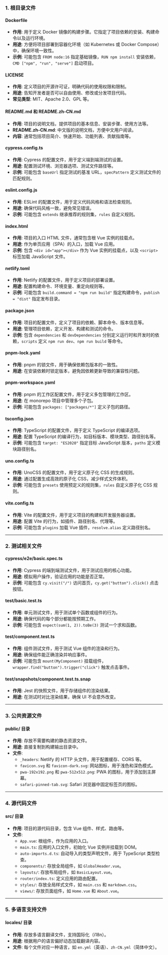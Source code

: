 ### **1. 根目录文件**

#### **Dockerfile**
- **作用**: 用于定义 Docker 镜像的构建步骤。它指定了项目依赖的安装、构建命令以及运行环境。
- **用途**: 方便将项目部署到容器化环境（如 Kubernetes 或 Docker Compose）中，确保环境一致性。
- **示例**: 可能包含 `FROM node:16` 指定基础镜像，`RUN npm install` 安装依赖，`CMD ["npm", "run", "serve"]` 启动项目。

#### **LICENSE**
- **作用**: 定义项目的开源许可证，明确代码的使用权限和限制。
- **用途**: 告知开发者是否可以自由使用、修改或分发项目代码。
- **常见类型**: MIT、Apache 2.0、GPL 等。

#### **README.md** 和 **README.zh-CN.md**
- **作用**: 项目的说明文档，提供项目的基本信息、安装步骤、使用方法等。
- **README.zh-CN.md**: 中文版的说明文档，方便中文用户阅读。
- **内容**: 通常包括项目简介、快速开始、功能列表、贡献指南等。

#### **cypress.config.ts**
- **作用**: Cypress 的配置文件，用于定义端到端测试的设置。
- **用途**: 配置测试环境、浏览器选项、测试文件路径等。
- **示例**: 可能包含 `baseUrl` 指定测试的基准 URL，`specPattern` 定义测试文件的匹配规则。

#### **eslint.config.js**
- **作用**: ESLint 的配置文件，用于定义代码风格和语法检查规则。
- **用途**: 确保代码风格一致，避免常见错误。
- **示例**: 可能包含 `extends` 继承推荐的规则集，`rules` 自定义规则。

#### **index.html**
- **作用**: 项目的入口 HTML 文件，通常包含根 Vue 实例的挂载点。
- **用途**: 作为单页应用（SPA）的入口，加载 Vue 应用。
- **示例**: 包含 `<div id="app"></div>` 作为 Vue 实例的挂载点，以及 `<script>` 标签加载 JavaScript 文件。

#### **netlify.toml**
- **作用**: Netlify 的配置文件，用于定义项目的部署设置。
- **用途**: 配置构建命令、环境变量、重定向规则等。
- **示例**: 可能包含 `build.command = "npm run build"` 指定构建命令，`publish = "dist"` 指定发布目录。

#### **package.json**
- **作用**: 项目的配置文件，定义了项目的依赖、脚本命令、版本信息等。
- **用途**: 管理项目依赖，定义开发、构建和测试的命令。
- **示例**: 包含 `dependencies` 和 `devDependencies` 分别定义运行时和开发时的依赖，`scripts` 定义 `npm run dev`、`npm run build` 等命令。

#### **pnpm-lock.yaml**
- **作用**: pnpm 的锁文件，用于确保依赖包版本的一致性。
- **用途**: 在安装依赖时锁定版本，避免因依赖更新导致的兼容性问题。

#### **pnpm-workspace.yaml**
- **作用**: pnpm 的工作区配置文件，用于定义多包管理的工作区。
- **用途**: 在 monorepo 项目中管理多个子包。
- **示例**: 可能包含 `packages: ["packages/*"]` 定义子包的路径。

#### **tsconfig.json**
- **作用**: TypeScript 的配置文件，用于定义 TypeScript 的编译选项。
- **用途**: 配置 TypeScript 的编译行为，如目标版本、模块类型、路径别名等。
- **示例**: 可能包含 `target: "ES2020"` 指定目标 JavaScript 版本，`paths` 定义模块路径别名。

#### **uno.config.ts**
- **作用**: UnoCSS 的配置文件，用于定义原子化 CSS 的生成规则。
- **用途**: 通过配置生成高效的原子化 CSS，减少样式文件体积。
- **示例**: 可能包含 `presets` 使用预定义的规则集，`rules` 自定义原子化 CSS 规则。

#### **vite.config.ts**
- **作用**: Vite 的配置文件，用于定义项目的构建和开发服务器设置。
- **用途**: 配置 Vite 的行为，如插件、路径别名、代理等。
- **示例**: 可能包含 `plugins` 加载 Vue 插件，`resolve.alias` 定义路径别名。

---

### **2. 测试相关文件**

#### **cypress/e2e/basic.spec.ts**

- **作用**: Cypress 的端到端测试文件，用于测试应用的核心功能。
- **用途**: 模拟用户操作，验证应用的功能是否正常。
- **示例**: 可能包含 `cy.visit("/")` 访问首页，`cy.get("button").click()` 点击按钮。

#### **test/basic.test.ts**

- **作用**: 单元测试文件，用于测试单个函数或组件的行为。
- **用途**: 确保代码的每个部分都能按预期工作。
- **示例**: 可能包含 `expect(sum(1, 2)).toBe(3)` 测试一个求和函数。

#### **test/component.test.ts**

- **作用**: 组件测试文件，用于测试 Vue 组件的渲染和行为。
- **用途**: 确保组件能正确渲染并响应事件。
- **示例**: 可能包含 `mount(MyComponent)` 挂载组件，`wrapper.find("button").trigger("click")` 触发点击事件。

#### **test/__snapshots__/component.test.ts.snap**

- **作用**: Jest 的快照文件，用于存储组件的渲染结果。
- **用途**: 在测试时对比渲染结果，确保 UI 不会意外改变。

---

### **3. 公共资源文件**

#### **public/ 目录**

- **作用**: 存放不需要构建的静态资源文件。
- **用途**: 直接复制到构建输出目录中。
- **文件**:
  - `_headers`: Netlify 的 HTTP 头文件，用于配置缓存、CORS 等。
  - `favicon.svg` 和 `favicon-dark.svg`: 网站图标，用于浅色和深色模式。
  - `pwa-192x192.png` 和 `pwa-512x512.png`: PWA 的图标，用于添加到主屏幕。
  - `safari-pinned-tab.svg`: Safari 浏览器中固定标签页的图标。

---

### **4. 源代码文件**

#### **src/ 目录**

- **作用**: 项目的源代码目录，包含 Vue 组件、样式、路由等。
- **文件**:
  - `App.vue`: 根组件，作为应用的入口。
  - `main.ts`: 应用的入口文件，初始化 Vue 实例并挂载到 DOM。
  - `auto-imports.d.ts`: 自动导入的类型声明文件，用于 TypeScript 类型检查。
  - `components/`: 存放全局组件，如 `GlobalHeader.vue`。
  - `layouts/`: 存放布局组件，如 `BasicLayout.vue`。
  - `router/index.ts`: 定义应用的路由配置。
  - `styles/`: 存放全局样式文件，如 `main.css` 和 `markdown.css`。
  - `views/`: 存放页面组件，如 `Home.vue` 和 `About.vue`。

---

### **5. 多语言支持文件**

#### **locales/ 目录**

- **作用**: 存放多语言翻译文件，支持国际化（i18n）。
- **用途**: 根据用户的语言偏好动态加载翻译内容。
- **文件**: 每个文件对应一种语言，如 `en.yml`（英语）、`zh-CN.yml`（简体中文）。
